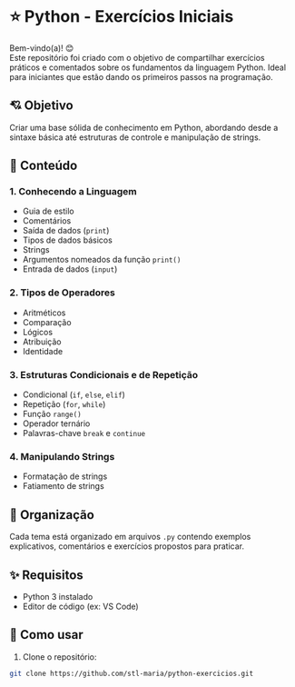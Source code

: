 # ⭐ Python - Exercícios Iniciais

Bem-vindo(a)! 😊  
Este repositório foi criado com o objetivo de compartilhar exercícios práticos e comentados sobre os fundamentos da linguagem Python. Ideal para iniciantes que estão dando os primeiros passos na programação.

## 💘 Objetivo
Criar uma base sólida de conhecimento em Python, abordando desde a sintaxe básica até estruturas de controle e manipulação de strings.

## 💌 Conteúdo

### 1. Conhecendo a Linguagem
- Guia de estilo
- Comentários
- Saída de dados (`print`)
- Tipos de dados básicos
- Strings
- Argumentos nomeados da função `print()`
- Entrada de dados (`input`)

### 2. Tipos de Operadores
- Aritméticos
- Comparação
- Lógicos
- Atribuição
- Identidade

### 3. Estruturas Condicionais e de Repetição
- Condicional (`if`, `else`, `elif`)
- Repetição (`for`, `while`)
- Função `range()`
- Operador ternário
- Palavras-chave `break` e `continue`

### 4. Manipulando Strings
- Formatação de strings
- Fatiamento de strings

## 🌻 Organização

Cada tema está organizado em arquivos `.py` contendo exemplos explicativos, comentários e exercícios propostos para praticar.

## ✨ Requisitos
- Python 3 instalado
- Editor de código (ex: VS Code)

## 💜 Como usar
1. Clone o repositório:
```bash
git clone https://github.com/stl-maria/python-exercicios.git